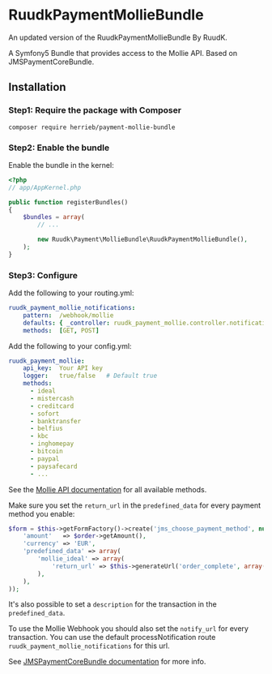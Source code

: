RuudkPaymentMollieBundle
========================

An updated version of the RuudkPaymentMollieBundle By RuudK.

A Symfony5 Bundle that provides access to the Mollie API. Based on JMSPaymentCoreBundle.

## Installation

### Step1: Require the package with Composer

````
composer require herrieb/payment-mollie-bundle
````

### Step2: Enable the bundle

Enable the bundle in the kernel:

``` php
<?php
// app/AppKernel.php

public function registerBundles()
{
    $bundles = array(
        // ...

        new Ruudk\Payment\MollieBundle\RuudkPaymentMollieBundle(),
    );
}
```

### Step3: Configure

Add the following to your routing.yml:
```yaml
ruudk_payment_mollie_notifications:
    pattern:  /webhook/mollie
    defaults: { _controller: ruudk_payment_mollie.controller.notification:processNotification }
    methods:  [GET, POST]
```

Add the following to your config.yml:
```yaml
ruudk_payment_mollie:
    api_key:  Your API key
    logger:   true/false   # Default true
    methods:
      - ideal
      - mistercash
      - creditcard
      - sofort
      - banktransfer
      - belfius
      - kbc
      - inghomepay
      - bitcoin
      - paypal
      - paysafecard
      - ...
```
See the [Mollie API documentation](https://www.mollie.nl/files/documentatie/payments-api.html) for all available methods.

Make sure you set the `return_url` in the `predefined_data` for every payment method you enable:
````php
$form = $this->getFormFactory()->create('jms_choose_payment_method', null, array(
    'amount'   => $order->getAmount(),
    'currency' => 'EUR',
    'predefined_data' => array(
        'mollie_ideal' => array(
            'return_url' => $this->generateUrl('order_complete', array(), true),
        ),
    ),
));
````
It's also possible to set a `description` for the transaction in the `predefined_data`.

To use the Mollie Webhook you should also set the `notify_url` for every transaction. You can use the default 
processNotification route `ruudk_payment_mollie_notifications` for this url.

See [JMSPaymentCoreBundle documentation](http://jmsyst.com/bundles/JMSPaymentCoreBundle/master/usage) for more info.
